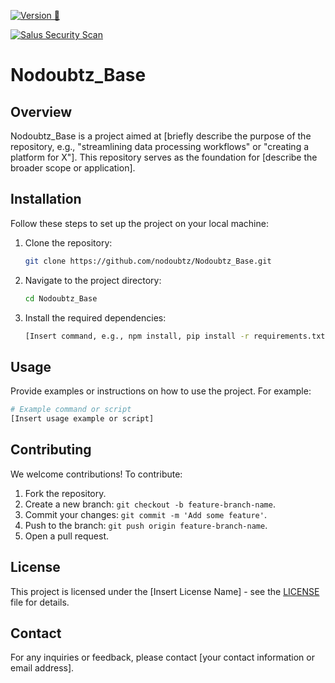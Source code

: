 [![Version 🔖](https://github.com/nodoubtz/Nodoubtz_Base-/actions/workflows/release.yml/badge.svg)](https://github.com/nodoubtz/Nodoubtz_Base-/actions/workflows/release.yml)

[![Salus Security Scan](https://github.com/nodoubtz/Nodoubtz_Base-/actions/workflows/salus-scan.yml/badge.svg)](https://github.com/nodoubtz/Nodoubtz_Base-/actions/workflows/salus-scan.yml)


# Nodoubtz_Base

## Overview
Nodoubtz_Base is a project aimed at [briefly describe the purpose of the repository, e.g., "streamlining data processing workflows" or "creating a platform for X"]. This repository serves as the foundation for [describe the broader scope or application].



## Installation
Follow these steps to set up the project on your local machine:

1. Clone the repository:
   ```bash
   git clone https://github.com/nodoubtz/Nodoubtz_Base.git
   ```
2. Navigate to the project directory:
   ```bash
   cd Nodoubtz_Base
   ```
3. Install the required dependencies:
   ```bash
   [Insert command, e.g., npm install, pip install -r requirements.txt]
   ```

## Usage
Provide examples or instructions on how to use the project. For example:
```bash
# Example command or script
[Insert usage example or script]
```

## Contributing
We welcome contributions! To contribute:
1. Fork the repository.
2. Create a new branch: `git checkout -b feature-branch-name`.
3. Commit your changes: `git commit -m 'Add some feature'`.
4. Push to the branch: `git push origin feature-branch-name`.
5. Open a pull request.

## License
This project is licensed under the [Insert License Name] - see the [LICENSE](LICENSE) file for details.

## Contact
For any inquiries or feedback, please contact [your contact information or email address].
